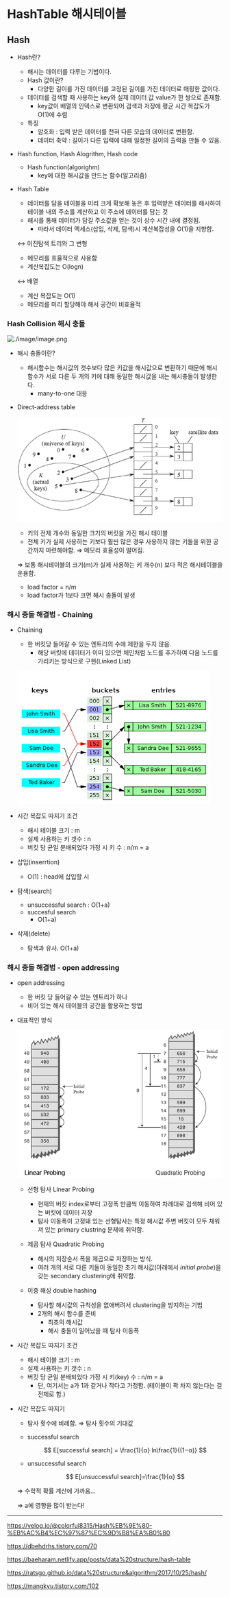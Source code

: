 # HashTable 해시테이블

## Hash

- Hash란?
    - 해시는 데이터를 다루는 기법이다.
    - Hash 값이란?
        - 다양한 길이를 가진 데이터를 고정된 길이를 가진 데이터로 매핑한 값이다.
    - 데이터를 검색할 때 사용하는 key와 실제 데이터 값 value가 한 쌍으로 존재함.
        - key값이 배열의 인덱스로 변환되어 검색과 저장에 평균 시간 복잡도가 O(1)에 수렴
    - 특징
        - 암호화 : 입력 받은 데이터를 전혀 다른 모습의 데이터로 변환함.
        - 데이터 축약 : 길이가 다른 입력에 대해 일정한 길이의 출력을 만들 수 있음.
- Hash function, Hash Alogrithm, Hash code
    - Hash function(algorighm)
        - key에 대한 해시값을 만드는 함수(알고리즘)
- Hash Table
    - 데이터를 담을 테이블을 미리 크게 확보해 놓은 후 입력받은 데이터를 해시하여 테이블 내의 주소를 계산하고 이 주소에 데이터를 담는 것
    - 해시를 통해 데이터가 담길 주소값을 얻는 것이 상수 시간 내에 결정됨.
        - 따라서 데이터 액세스(삽입, 삭제, 탐색)시 계산복잡성을 O(1)을 지향함.
    
    ↔ 이진탐색 트리와 그 변형
    
    - 메모리를 효율적으로 사용함
    - 계산복잡도는 O(logn)
    
    ↔ 배열
    
    - 계산 복잡도는 O(1)
    - 메모리를 미리 할당해야 해서 공간이 비효율적

### Hash Collision 해시 충돌

![./image/image.png](image.png)

- 해시 충돌이란?
    - 해시함수는 해시값의 갯수보다 많은 키값을 해시값으로 변환하기 때문에 해시함수가 서로 다른 두 개의 키에 대해 동일한 해시값을 내는 해시충돌이 발생한다.
        - many-to-one 대응

- Direct-address table
    
    ![image.png](./image/image%201.png)
    
    - 키의 전제 개수와 동일한 크기의 버킷을 가진 해시 테이블
    - 전체 키가 실제 사용하는 키보다 훨씬 많은 경우 사용하지 않는 키들을 위한 공간까지 마련해야함. ⇒ 메모리 효율성이 떨어짐.
    
    ⇒ 보통 해시테이블의 크기(m)가 실제 사용하는 키 개수(n) 보다 적은 해시테이블을 운용함.
    
    - load factor = n/m
    - load factor가 1보다 크면 해시 충돌이 발생

### 해시 충돌 해결법 - Chaining

- Chaining
    - 한 버킷당 들어갈 수 있는 엔트리의 수에 제한을 두지 않음.
        - 해당 버킷에 데이터가 이미 있으면 체인처럼 노드를 추가하여 다음 노드를 가리키는 방식으로 구현(Linked List)
    
    ![image.png](./image/image%202.png)
    
- 시간 복잡도 따지기 조건
    - 해시 테이블 크기 : m
    - 실제 사용하는 키 갯수 : n
    - 버킷 당 균일 분배되었다 가정 시 키 수 : n/m = a
    
- 삽입(inserrtion)
    - O(1) : head에 삽입할 시
- 탐색(search)
    - unsuccessful search : O(1+a)
    - succesful search
        - O(1+a)
- 삭제(delete)
    - 탐색과 유사. O(1+a)

### 해시 충돌 해결법 - open addressing

- open addressing
    - 한 버킷 당 들어갈 수 있는 엔트리가 하나
    - 비어 있는 해시 테이블의 공간을 활용하는 방법

- 대표적인 방식
    
    ![image.png](./image/image%203.png)
    
    - 선형 탐사 Linear Probing
        - 현재의 버킷 index로부터 고정폭 만큼씩 이동하여 차례대로 검색해 비어 있는 버킷에 데이터 저장
        - 탐사 이동폭이 고정돼 있는 선형탐사는 특정 해시값 주변 버킷이 모두 채워져 있는 primary clustring 문제에 취약함.
    - 제곱 탐사 Quadratic Probing
        - 해시의 저장순서 폭을 제곱으로 저장하는 방식.
        - 여러 개의 서로 다른 키들이 동일한 초기 해시값(아래에서 *initial probe*)을 갖는 secondary clustering에 취약함.
    
    - 이중 해싱 double hashing
        - 탐사할 해시값의 규칙성을 없애버려서 clustering을 방지하는 기법
        - 2개의 해시 함수를 준비
            - 최초의 해시값
            - 해시 충돌이 일어났을 때 탐사 이동폭
            
- 시간 복잡도 따지기 조건
    - 해시 테이블 크기 : m
    - 실제 사용하는 키 갯수 : n
    - 버킷 당 균일 분배되었다 가정 시 키(key) 수 : n/m = a
        - 단, 여기서는 a가 1과 같거나 작다고 가정함. (테이블이 꽉 차지 않는다는 걸 전제로 함.)

- 시간 복잡도 따지기
    - 탐사 횟수에 비례함. ⇒ 탐사 횟수의 기대값
    - successful search
        
        $$
        E[successful search] = \frac{1}{α} ln\frac{1}{(1−α)}
        $$
        
    - unsuccessful search
        
        $$
        E[unsuccessful search]=\frac{1}{α}
        $$
        
    
    ⇒ 수학적 확률 계산에 가까움…
    
    ⇒ a에 영향을 많이 받는다!
    

---

https://velog.io/@colorful8315/Hash%EB%9E%80-%EB%AC%B4%EC%97%87%EC%9D%B8%EA%B0%80

https://dbehdrhs.tistory.com/70

https://baeharam.netlify.app/posts/data%20structure/hash-table

https://ratsgo.github.io/data%20structure&algorithm/2017/10/25/hash/

https://mangkyu.tistory.com/102